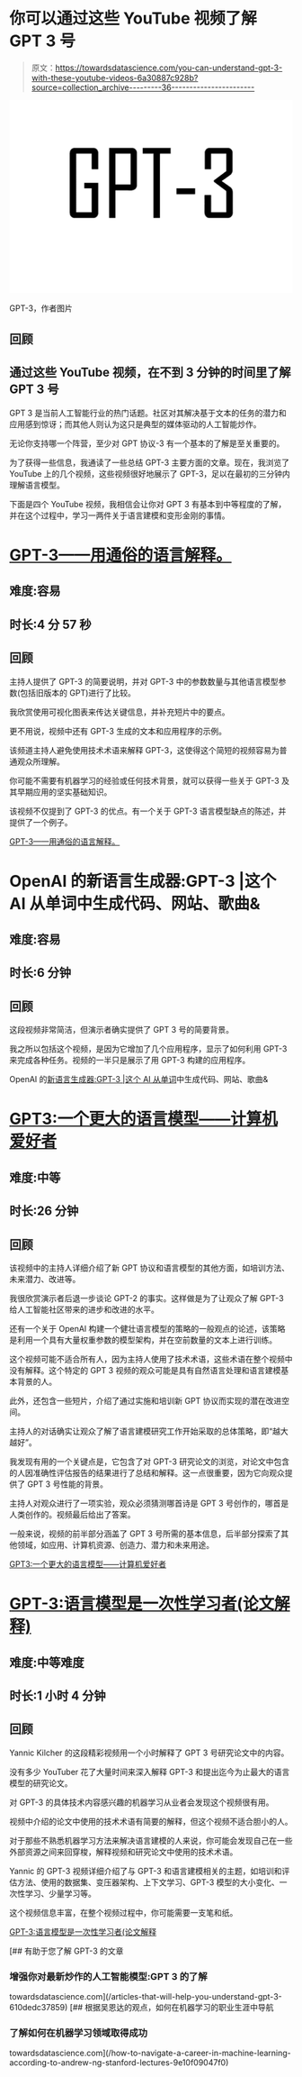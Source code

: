 # 你可以通过这些 YouTube 视频了解 GPT 3 号

> 原文：<https://towardsdatascience.com/you-can-understand-gpt-3-with-these-youtube-videos-6a30887c928b?source=collection_archive---------36----------------------->

![](img/72ccadc1332adf3ab3ccc9c34da3605e.png)

GPT-3，作者图片

## 回顾

## 通过这些 YouTube 视频，在不到 3 分钟的时间里了解 GPT 3 号

GPT 3 是当前人工智能行业的热门话题。社区对其解决基于文本的任务的潜力和应用感到惊讶；而其他人则认为这只是典型的媒体驱动的人工智能炒作。

无论你支持哪一个阵营，至少对 GPT 协议-3 有一个基本的了解是至关重要的。

为了获得一些信息，我通读了一些总结 GPT-3 主要方面的文章。现在，我浏览了 YouTube 上的几个视频，这些视频很好地展示了 GPT-3，足以在最初的三分钟内理解语言模型。

下面是四个 YouTube 视频，我相信会让你对 GPT 3 有基本到中等程度的了解，并在这个过程中，学习一两件关于语言建模和变形金刚的事情。

# [GPT-3——用通俗的语言解释。](https://www.youtube.com/watch?v=SboKeK6FFHQ)

## 难度:容易

## 时长:4 分 57 秒

## 回顾

主持人提供了 GPT-3 的简要说明，并对 GPT-3 中的参数数量与其他语言模型参数(包括旧版本的 GPT)进行了比较。

我欣赏使用可视化图表来传达关键信息，并补充短片中的要点。

更不用说，视频中还有 GPT-3 生成的文本和应用程序的示例。

该频道主持人避免使用技术术语来解释 GPT-3，这使得这个简短的视频容易为普通观众所理解。

你可能不需要有机器学习的经验或任何技术背景，就可以获得一些关于 GPT-3 及其早期应用的坚实基础知识。

该视频不仅提到了 GPT-3 的优点。有一个关于 GPT-3 语言模型缺点的陈述，并提供了一个例子。

[GPT-3——用通俗的语言解释。](https://www.youtube.com/watch?v=SboKeK6FFHQ)

# OpenAI 的新语言生成器:GPT-3 |这个 AI 从单词中生成代码、网站、歌曲&

## 难度:容易

## 时长:6 分钟

## 回顾

这段视频非常简洁，但演示者确实提供了 GPT 3 号的简要背景。

我之所以包括这个视频，是因为它增加了几个应用程序，显示了如何利用 GPT-3 来完成各种任务。视频的一半只是展示了用 GPT-3 构建的应用程序。

OpenAI 的[新语言生成器:GPT-3 |这个 AI 从单词](https://www.youtube.com/watch?v=gDDnTZchKec)中生成代码、网站、歌曲&

# [GPT3:一个更大的语言模型——计算机爱好者](https://www.youtube.com/watch?v=_8yVOC4ciXc)

## 难度:中等

## 时长:26 分钟

## 回顾

该视频中的主持人详细介绍了新 GPT 协议和语言模型的其他方面，如培训方法、未来潜力、改进等。

我很欣赏演示者后退一步谈论 GPT-2 的事实。这样做是为了让观众了解 GPT-3 给人工智能社区带来的进步和改进的水平。

还有一个关于 OpenAI 构建一个健壮语言模型的策略的一般观点的论述，该策略是利用一个具有大量权重参数的模型架构，并在空前数量的文本上进行训练。

这个视频可能不适合所有人，因为主持人使用了技术术语，这些术语在整个视频中没有解释。这个特定的 GPT 3 视频的观众可能是具有自然语言处理和语言建模基本背景的人。

此外，还包含一些短片，介绍了通过实施和培训新 GPT 协议而实现的潜在改进空间。

主持人的对话确实让观众了解了语言建模研究工作开始采取的总体策略，即“越大越好”。

我发现有用的一个关键点是，它包含了对 GPT-3 研究论文的浏览，对论文中包含的人因准确性评估报告的结果进行了总结和解释。这一点很重要，因为它向观众提供了 GPT 3 号性能的背景。

主持人对观众进行了一项实验，观众必须猜测哪首诗是 GPT 3 号创作的，哪首是人类创作的。视频最后给出了答案。

一般来说，视频的前半部分涵盖了 GPT 3 号所需的基本信息，后半部分探索了其他领域，如应用、计算机资源、创造力、潜力和未来用途。

[GPT3:一个更大的语言模型——计算机爱好者](https://www.youtube.com/watch?v=_8yVOC4ciXc)

# [GPT-3:语言模型是一次性学习者(论文解释)](https://www.youtube.com/watch?v=SY5PvZrJhLE)

## 难度:中等难度

## 时长:1 小时 4 分钟

## 回顾

Yannic Kilcher 的这段精彩视频用一个小时解释了 GPT 3 号研究论文中的内容。

没有多少 YouTuber 花了大量时间来深入解释 GPT-3 和提出迄今为止最大的语言模型的研究论文。

对 GPT-3 的具体技术内容感兴趣的机器学习从业者会发现这个视频很有用。

视频中介绍的论文中使用的技术术语有简要的解释，但这个视频不适合胆小的人。

对于那些不熟悉机器学习方法来解决语言建模的人来说，你可能会发现自己在一些外部资源之间来回穿梭，解释视频和研究论文中使用的技术术语。

Yannic 的 GPT-3 视频详细介绍了与 GPT-3 和语言建模相关的主题，如培训和评估方法、使用的数据集、变压器架构、上下文学习、GPT-3 模型的大小变化、一次性学习、少量学习等。

这个视频信息丰富，在整个视频过程中，你可能需要一支笔和纸。

[GPT-3:语言模型是一次性学习者(论文解释](https://www.youtube.com/watch?v=SY5PvZrJhLE)

[](/articles-that-will-help-you-understand-gpt-3-610dedc37859) [## 有助于您了解 GPT-3 的文章

### 增强你对最新炒作的人工智能模型:GPT 3 的了解

towardsdatascience.com](/articles-that-will-help-you-understand-gpt-3-610dedc37859) [](/how-to-navigate-a-career-in-machine-learning-according-to-andrew-ng-stanford-lectures-9e10f09047f0) [## 根据吴恩达的观点，如何在机器学习的职业生涯中导航

### 了解如何在机器学习领域取得成功

towardsdatascience.com](/how-to-navigate-a-career-in-machine-learning-according-to-andrew-ng-stanford-lectures-9e10f09047f0)